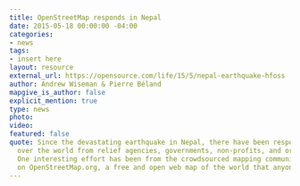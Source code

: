 ```yaml
---
title: OpenStreetMap responds in Nepal
date: 2015-05-18 00:00:00 -04:00
categories:
- news
tags:
- insert here
layout: resource
external_url: https://opensource.com/life/15/5/nepal-earthquake-hfoss
author: Andrew Wiseman & Pierre Béland
mapgive_is_author: false
explicit_mention: true
type: news
photo: 
video: 
featured: false
quote: Since the devastating earthquake in Nepal, there have been responses from all
  over the world from relief agencies, governments, non-profits, and ordinary citizens.
  One interesting effort has been from the crowdsourced mapping community, especially
  on OpenStreetMap.org, a free and open web map of the world that anyone can edit.
---
```



